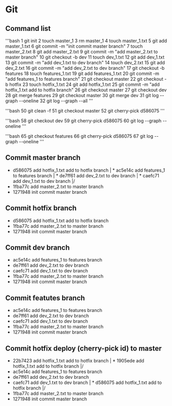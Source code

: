 # Git

## Command list

'''bash
    1  git init
    2  touch master_1
    3  rm master_1
    4  touch master_1.txt
    5  git add master_1.txt
    6  git commit -m "init commit master branch"
    7  touch master_2.txt
    8  git add master_2.txt
    9  git commit -m "add master_2.txt to master branch"
   10  git checkout -b dev
   11  touch dev_1.txt
   12  git add dev_1.txt
   13  git commit -m "add dev_1.txt to dev branch"
   14  touch dev_2.txt
   15  git add dev_2.txt
   16  git commit -m "add dev_2.txt to dev branch"
   17  git checkout -b features
   18  touch features_1.txt
   19  git add features_1.txt
   20  git commit -m "add features_1 to features branch"
   21  git checkout master
   22  git checkout -b hotfix
   23  touch hotfix_1.txt
   24  git add hotfix_1.txt
   25  git commit -m "add hotfix_1.txt add to hotfix branch"
   26  git checkout master
   27  git checkout dev
   28  git merge features
   29  git checkout master
   30  git merge dev
   31  git log --graph --oneline
   32  git log --graph --all
'''

'''bash
   50  git clean -f
   51  git checkout master
   52  git cherry-pick d586075
'''

'''bash
   58  git checkout dev
   59  git cherry-pick d586075
   60  git log --graph --oneline
'''

'''bash
   65  git checkout features
   66  git cherry-pick d586075
   67  git log --graph --oneline
'''



## Commit master branch

* d586075 add hotfix_1.txt add to hotfix branch
| * ac5e14c add features_1 to features branch
| * de7ff61 add dev_2.txt to dev branch
| * caefc71 add dev_1.txt to dev branch
|/
* 1fba77c add master_2.txt to master branch
* 1271948 init commit master branch


## Commit hotfix branch

* d586075 add hotfix_1.txt add to hotfix branch
* 1fba77c add master_2.txt to master branch
* 1271948 init commit master branch



## Commit dev branch

* ac5e14c add features_1 to features branch
* de7ff61 add dev_2.txt to dev branch
* caefc71 add dev_1.txt to dev branch
* 1fba77c add master_2.txt to master branch
* 1271948 init commit master branch



## Commit featutes branch

* ac5e14c add features_1 to features branch
* de7ff61 add dev_2.txt to dev branch
* caefc71 add dev_1.txt to dev branch
* 1fba77c add master_2.txt to master branch
* 1271948 init commit master branch


## Commit hotfix deploy (cherry-pick id) to master

* 22b7423 add hotfix_1.txt add to hotfix branch
| * 1905ede add hotfix_1.txt add to hotfix branch
|/
* ac5e14c add features_1 to features branch
* de7ff61 add dev_2.txt to dev branch
* caefc71 add dev_1.txt to dev branch
| * d586075 add hotfix_1.txt add to hotfix branch
|/
* 1fba77c add master_2.txt to master branch
* 1271948 init commit master branch
